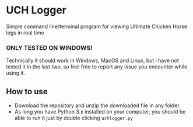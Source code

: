 # UCH Logger
Simple command line/terminal program for viewing Ultimate Chicken Horse logs in real time

### ONLY TESTED ON WINDOWS!
Technically it should work in Windows, MacOS and Linux, but i have not tested it in the last two, so feel free to report any issue you encounter while using it.

## How to use
- Download the repository and unzip the downloaded file in any folder.
- As long you have Python 3.x installed on your computer, you should be able to run it just by double clicking `uchlogger.py`
